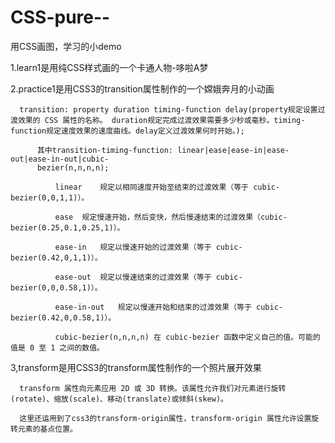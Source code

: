 # CSS-pure--
用CSS画图，学习的小demo

1.learn1是用纯CSS样式画的一个卡通人物-哆啦A梦

2.practice1是用CSS3的transition属性制作的一个嫦娥奔月的小动画

      transition: property duration timing-function delay(property规定设置过渡效果的 CSS 属性的名称。 duration规定完成过渡效果需要多少秒或毫秒。timing-function规定速度效果的速度曲线。delay定义过渡效果何时开始。);
      
          其中transition-timing-function: linear|ease|ease-in|ease-out|ease-in-out|cubic-
          bezier(n,n,n,n);
      
              linear	规定以相同速度开始至结束的过渡效果（等于 cubic-bezier(0,0,1,1)）。
              
              ease	规定慢速开始，然后变快，然后慢速结束的过渡效果（cubic-bezier(0.25,0.1,0.25,1)）。
              
              ease-in	规定以慢速开始的过渡效果（等于 cubic-bezier(0.42,0,1,1)）。
              
              ease-out	规定以慢速结束的过渡效果（等于 cubic-bezier(0,0,0.58,1)）。
              
              ease-in-out	规定以慢速开始和结束的过渡效果（等于 cubic-bezier(0.42,0,0.58,1)）。
              
              cubic-bezier(n,n,n,n)	在 cubic-bezier 函数中定义自己的值。可能的值是 0 至 1 之间的数值。

3,transform是用CSS3的transform属性制作的一个照片展开效果

      transform 属性向元素应用 2D 或 3D 转换。该属性允许我们对元素进行旋转(rotate)、缩放(scale)、移动(translate)或倾斜(skew)。
      
      这里还运用到了css3的transform-origin属性，transform-origin 属性允许设置旋转元素的基点位置。
      
